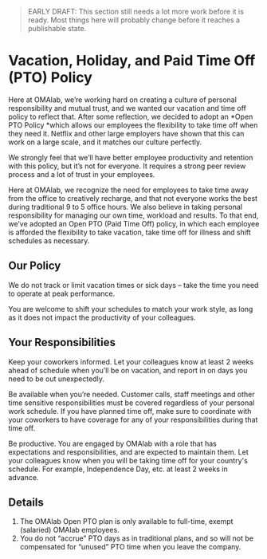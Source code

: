 > EARLY DRAFT: This section still needs a lot more work before it is ready. Most things here will probably change before it reaches a publishable state.


# Vacation, Holiday, and Paid Time Off (PTO) Policy


Here at OMAlab, we’re working hard on creating a culture of personal responsibility and mutual trust, and we wanted our vacation and time off policy to reflect that. After some reflection, we decided to adopt an *Open PTO Policy *which allows our employees the flexibility to take time off when they need it. Netflix and other large employers have shown that this can work on a large scale, and it matches our culture perfectly.

We strongly feel that we’ll have better employee productivity and retention with this policy, but it’s not for everyone. It requires a strong peer review process and a lot of trust in your employees.

Here at OMAlab, we recognize the need for employees to take time away from the office to creatively recharge, and that not everyone works the best during traditional 9 to 5 office hours. We also believe in taking personal responsibility for managing our own time, workload and results. To that end, we’ve adopted an Open PTO (Paid Time Off) policy, in which each employee is afforded the flexibility to take vacation, take time off for illness and shift schedules as necessary.


## Our Policy

We do not track or limit vacation times or sick days – take the time you need to operate at peak performance.

You are welcome to shift your schedules to match your work style, as long as it does not impact the productivity of your colleagues.

## Your Responsibilities

Keep your coworkers informed. Let your colleagues know at least 2 weeks ahead of schedule when you’ll be on vacation, and report in on days you need to be out unexpectedly.

Be available when you’re needed. Customer calls, staff meetings and other time sensitive responsibilities must be covered regardless of your personal work schedule. If you have planned time off, make sure to coordinate with your coworkers to have coverage for any of your responsibilities during that time off.

Be productive. You are engaged by OMAlab with a role that has expectations and responsibilities, and are expected to maintain them.
Let your colleagues know when you will be taking time off for your country's schedule. For example, Independence Day, etc. at least 2 weeks in advance.

## Details

1. The OMAlab Open PTO plan is only available to full-time, exempt (salaried) OMAlab employees.
2. You do not “accrue” PTO days as in traditional plans, and so will not be compensated for “unused” PTO time when you leave the company.
